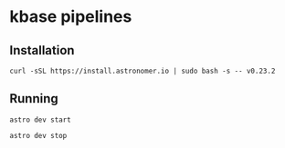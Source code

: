 # kbase pipelines

## Installation

```
curl -sSL https://install.astronomer.io | sudo bash -s -- v0.23.2
```

## Running 

```
astro dev start
```

```
astro dev stop
```